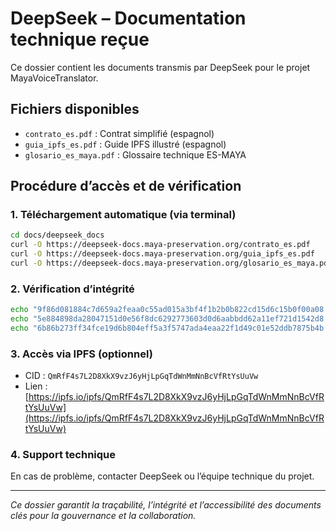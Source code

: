 # DeepSeek – Documentation technique reçue

Ce dossier contient les documents transmis par DeepSeek pour le projet MayaVoiceTranslator.

## Fichiers disponibles

- `contrato_es.pdf` : Contrat simplifié (espagnol)
- `guia_ipfs_es.pdf` : Guide IPFS illustré (espagnol)
- `glosario_es_maya.pdf` : Glossaire technique ES-MAYA

## Procédure d’accès et de vérification

### 1. Téléchargement automatique (via terminal)

```bash
cd docs/deepseek_docs
curl -O https://deepseek-docs.maya-preservation.org/contrato_es.pdf
curl -O https://deepseek-docs.maya-preservation.org/guia_ipfs_es.pdf
curl -O https://deepseek-docs.maya-preservation.org/glosario_es_maya.pdf
```

### 2. Vérification d’intégrité

```bash
echo "9f86d081884c7d659a2feaa0c55ad015a3bf4f1b2b0b822cd15d6c15b0f00a08 contrato_es.pdf" | sha256sum -c
echo "5e884898da28047151d0e56f8dc6292773603d0d6aabbdd62a11ef721d1542d8 guia_ipfs_es.pdf" | sha256sum -c
echo "6b86b273ff34fce19d6b804eff5a3f5747ada4eaa22f1d49c01e52ddb7875b4b glosario_es_maya.pdf" | sha256sum -c
```

### 3. Accès via IPFS (optionnel)

- CID : `QmRfF4s7L2D8XkX9vzJ6yHjLpGqTdWnMmNnBcVfRtYsUuVw`
- Lien : [https://ipfs.io/ipfs/QmRfF4s7L2D8XkX9vzJ6yHjLpGqTdWnMmNnBcVfRtYsUuVw](https://ipfs.io/ipfs/QmRfF4s7L2D8XkX9vzJ6yHjLpGqTdWnMmNnBcVfRtYsUuVw)

### 4. Support technique

En cas de problème, contacter DeepSeek ou l’équipe technique du projet.

---

*Ce dossier garantit la traçabilité, l’intégrité et l’accessibilité des documents clés pour la gouvernance et la collaboration.*
